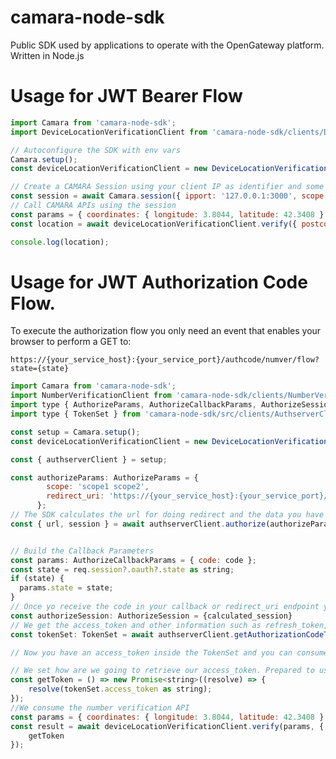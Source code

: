 # camara-node-sdk

Public SDK used by applications to operate with the OpenGateway platform.
Written in Node.js

# Usage for JWT Bearer Flow

```js
import Camara from 'camara-node-sdk';
import DeviceLocationVerificationClient from 'camara-node-sdk/clients/DeviceLocationVerificationClient';

// Autoconfigure the SDK with env vars
Camara.setup();
const deviceLocationVerificationClient = new DeviceLocationVerificationClient();

// Create a CAMARA Session using your client IP as identifier and some scopes
const session = await Camara.session({ ipport: '127.0.0.1:3000', scope: 'scope1 scope2' });
// Call CAMARA APIs using the session
const params = { coordinates: { longitude: 3.8044, latitude: 42.3408 } };
const location = await deviceLocationVerificationClient.verify({ postcode: '28080' }, { session });

console.log(location);
```


# Usage for JWT Authorization Code Flow.

To execute the authorization flow you only need an event that enables your browser to perform a GET to:

```https://{your_service_host}:{your_service_port}/authcode/numver/flow?state={state}```

```js
import Camara from 'camara-node-sdk';
import NumberVerificationClient from 'camara-node-sdk/clients/NumberVerificationClient';
import type { AuthorizeParams, AuthorizeCallbackParams, AuthorizeSession } from 'camara-node-sdk/src/clients/AuthserverClient';
import type { TokenSet } from 'camara-node-sdk/src/clients/AuthserverClient';

const setup = Camara.setup();
const deviceLocationVerificationClient = new DeviceLocationVerificationClient();

const { authserverClient } = setup;

const authorizeParams: AuthorizeParams = {
        scope: 'scope1 scope2',
        redirect_uri: 'https://{your_service_host}:{your_service_port}/authcode/callback',
      };
// The SDK calculates the url for doing redirect and the data you have to store in session system {calculated_session} in the next step.      
const { url, session } = await authserverClient.authorize(authorizeParams);


// Build the Callback Parameters
const params: AuthorizeCallbackParams = { code: code };
const state = req.session?.oauth?.state as string;
if (state) {
  params.state = state;
}
// Once yo receive the code in your callback or redirect_uri endpoint you can do the following:
const authorizeSession: AuthorizeSession = {calculated_session}
// We get the access_token and other information such as refresh_token, id_token, etc....
const tokenSet: TokenSet = await authserverClient.getAuthorizationCodeToken(params, authorizeSession);

// Now you have an access_token inside the TokenSet and you can consume a Camara API

// We set how are we going to retrieve our access_token. Prepared to use other system like cache or database.
const getToken = () => new Promise<string>((resolve) => {
    resolve(tokenSet.access_token as string);
});
//We consume the number verification API
const params = { coordinates: { longitude: 3.8044, latitude: 42.3408 } };
const result = await deviceLocationVerificationClient.verify(params, {
    getToken
});

```

